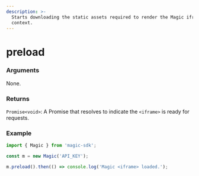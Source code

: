 ```yaml
---
description: >-
  Starts downloading the static assets required to render the Magic iframe
  context.
---
```


# preload

### Arguments

None.

### Returns

`Promise<void>`: A Promise that resolves to indicate the `<iframe>` is ready for requests. 

### Example

```typescript
import { Magic } from 'magic-sdk';

const m = new Magic('API_KEY');

m.preload().then(() => console.log('Magic <iframe> loaded.');
```

